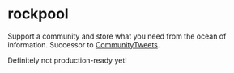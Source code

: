 # rockpool
Support a community and store what you need from the ocean of information. Successor to [CommunityTweets](https://github.com/hughrun/CommunityTweets).

Definitely not production-ready yet!
